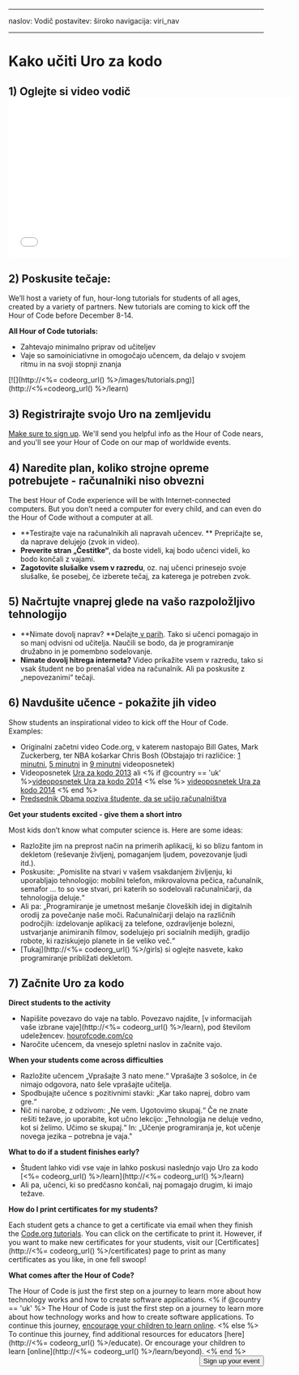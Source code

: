 * * *

naslov: Vodič postavitev: široko navigacija: viri_nav

* * *

<div class="row">
  <h1 class="col-sm-6">
    Kako učiti Uro za kodo
  </h1>
</div>

</div>

## 1) Oglejte si video vodič <iframe width="560" height="315" src="//www.youtube.com/embed/tQeSke4hIds" frameborder="0" allowfullscreen></iframe>
## 2) Poskusite tečaje:

We’ll host a variety of fun, hour-long tutorials for students of all ages, created by a variety of partners. New tutorials are coming to kick off the Hour of Code before December 8-14.

**All Hour of Code tutorials:**

  * Zahtevajo minimalno priprav od učiteljev
  * Vaje so samoiniciativne in omogočajo učencem, da delajo v svojem ritmu in na svoji stopnji znanja

[![](http://<%= codeorg_url() %>/images/tutorials.png)](http://<%=codeorg_url() %>/learn)

## 3) Registrirajte svojo Uro na zemljevidu

[Make sure to sign up](<%= hoc_uri('/') %>). We'll send you helpful info as the Hour of Code nears, and you'll see your Hour of Code on our map of worldwide events.

## 4) Naredite plan, koliko strojne opreme potrebujete - računalniki niso obvezni

The best Hour of Code experience will be with Internet-connected computers. But you don’t need a computer for every child, and can even do the Hour of Code without a computer at all.

  * **Testirajte vaje na računalnikih ali napravah učencev. ** Prepričajte se, da naprave delujejo (zvok in video).
  * **Preverite stran „Čestitke“**, da boste videli, kaj bodo učenci videli, ko bodo končali z vajami. 
  * **Zagotovite slušalke vsem v razredu**, oz. naj učenci prinesejo svoje slušalke, še posebej, če izberete tečaj, za katerega je potreben zvok.

## 5) Načrtujte vnaprej glede na vašo razpoložljivo tehnologijo

  * **Nimate dovolj naprav? **Delajte[ v parih](http://www.ncwit.org/resources/pair-programming-box-power-collaborative-learning). Tako si učenci pomagajo in so manj odvisni od učitelja. Naučili se bodo, da je programiranje družabno in je pomembno sodelovanje.
  * **Nimate dovolj hitrega interneta?** Video prikažite vsem v razredu, tako si vsak študent ne bo prenašal videa na računalnik. Ali pa poskusite z „nepovezanimi“ tečaji.

## 6) Navdušite učence - pokažite jih video

Show students an inspirational video to kick off the Hour of Code. Examples:

  * Originalni začetni video Code.org, v katerem nastopajo Bill Gates, Mark Zuckerberg, ter NBA košarkar Chris Bosh (Obstajajo tri različice: [1 minutni](https://www.youtube.com/watch?v=qYZF6oIZtfc), [5 minutni](https://www.youtube.com/watch?v=nKIu9yen5nc) in [9 minutni](https://www.youtube.com/watch?v=dU1xS07N-FA) videoposnetek)
  * Videoposnetek [Ura za kodo 2013](https://www.youtube.com/watch?v=FC5FbmsH4fw) ali <% if @country == 'uk' %>[videoposnetek Ura za kodo 2014](https://www.youtube.com/watch?v=96B5-JGA9EQ) <% else %> [videoposnetek Ura za kodo 2014](https://www.youtube.com/watch?v=rH7AjDMz_dc&index=2&list=PLzdnOPI1iJNe1WmdkMG-Ca8cLQpdEAL7Q) <% end %>
  * [Predsednik Obama poziva študente, da se učijo računalništva](https://www.youtube.com/watch?v=6XvmhE1J9PY)

**Get your students excited - give them a short intro**

Most kids don’t know what computer science is. Here are some ideas:

  * Razložite jim na preprost način na primerih aplikacij, ki so blizu fantom in dekletom (reševanje življenj, pomaganjem ljudem, povezovanje ljudi itd.).
  * Poskusite: „Pomislite na stvari v vašem vsakdanjem življenju, ki uporabljajo tehnologijo: mobilni telefon, mikrovalovna pečica, računalnik, semafor … to so vse stvari, pri katerih so sodelovali računalničarji, da tehnologija deluje.“
  * Ali pa: „Programiranje je umetnost mešanje človeških idej in digitalnih orodij za povečanje naše moči. Računalničarji delajo na različnih področjih: izdelovanje aplikacij za telefone, ozdravljenje bolezni, ustvarjanje animiranih filmov, sodelujejo pri socialnih medijih, gradijo robote, ki raziskujejo planete in še veliko več.“
  * [Tukaj](http://<%= codeorg_url() %>/girls) si oglejte nasvete, kako programiranje približati dekletom. 

## 7) Začnite Uro za kodo

**Direct students to the activity**

  * Napišite povezavo do vaje na tablo. Povezavo najdite, [v informacijah vaše izbrane vaje](http://<%= codeorg_url() %>/learn), pod številom udeležencev. [hourofcode.com/co](http://hourofcode.com/co)
  * Naročite učencem, da vnesejo spletni naslov in začnite vajo.

**When your students come across difficulties**

  * Razložite učencem „Vprašajte 3 nato mene.“ Vprašajte 3 sošolce, in če nimajo odgovora, nato šele vprašajte učitelja.
  * Spodbujajte učence s pozitivnimi stavki: „Kar tako naprej, dobro vam gre.“
  * Nič ni narobe, z odzivom: „Ne vem. Ugotovimo skupaj.“ Če ne znate rešiti težave, jo uporabite, kot učno lekcijo: „Tehnologija ne deluje vedno, kot si želimo. Učimo se skupaj.“ In: „Učenje programiranja je, kot učenje novega jezika – potrebna je vaja."

**What to do if a student finishes early?**

  * Študent lahko vidi vse vaje in lahko poskusi naslednjo vajo Uro za kodo [<%= codeorg_url() %>/learn](http://<%= codeorg_url() %>/learn)
  * Ali pa, učenci, ki so predčasno končali, naj pomagajo drugim, ki imajo težave.

**How do I print certificates for my students?**

Each student gets a chance to get a certificate via email when they finish the [Code.org tutorials](http://studio.code.org). You can click on the certificate to print it. However, if you want to make new certificates for your students, visit our [Certificates](http://<%= codeorg_url() %>/certificates) page to print as many certificates as you like, in one fell swoop!

**What comes after the Hour of Code?**

The Hour of Code is just the first step on a journey to learn more about how technology works and how to create software applications. <% if @country == 'uk' %> The Hour of Code is just the first step on a journey to learn more about how technology works and how to create software applications. To continue this journey, [encourage your children to learn online](http://uk.code.org/learn/beyond). <% else %> To continue this journey, find additional resources for educators [here](http://<%= codeorg_url() %>/educate). Or encourage your children to learn [online](http://<%= codeorg_url() %>/learn/beyond). <% end %> <a style="display: block" href="<%= hoc_uri('/#join') %>"><button style="float: right;">Sign up your event</button></a>